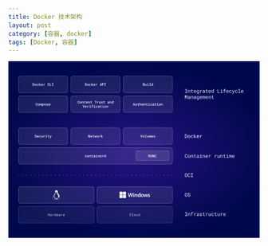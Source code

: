 ```yaml
---
title: Docker 技术架构
layout: post
category: [容器, docker]
tags: [Docker, 容器]
---
```


![](../../../assets/posts/容器/Docker/20240604/img.png)
